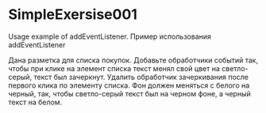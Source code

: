 # SimpleExersise001
Usage example of addEventListener. Пример использования addEventListener

Дана разметка для списка покупок. Добавьте обработчики событий так, чтобы при клике на элемент списка текст менял свой цвет на светло-серый, текст был зачеркнут. 
Удалить обработчик зачеркивания после первого клика по элементу списка.
Фон должен меняться с белого на черный, так, чтобы светло-серый текст был на черном фоне, а черный текст на белом.
